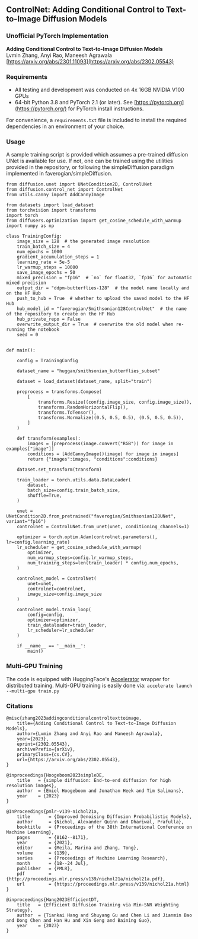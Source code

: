 ## ControlNet: Adding Conditional Control to Text-to-Image Diffusion Models
### Unofficial PyTorch Implementation 

**Adding Conditional Control to Text-to-Image Diffusion Models**  
Lvmin Zhang, Anyi Rao, Maneesh Agrawala  
[https://arxiv.org/abs/2301.11093](https://arxiv.org/abs/2302.05543)

### Requirements
* All testing and development was conducted on 4x 16GB NVIDIA V100 GPUs
* 64-bit Python 3.8 and PyTorch 2.1 (or later). See  [https://pytorch.org](https://pytorch.org/)  for PyTorch install instructions.

For convenience, a `requirements.txt` file is included to install the required dependencies in an environment of your choice.

### Usage

A sample training script is provided which assumes a pre-trained diffusion UNet is available for use. If not, one can be trained using the utilities provided in the repository, or following the simpleDiffusion paradigm implemented in faverogian/simpleDiffusion. 

	from diffusion.unet import UNetCondition2D, ControlUNet
	from diffusion.control_net import ControlNet
	from utils.canny import AddCannyImage
	
	from datasets import load_dataset
	from torchvision import transforms
	import torch
	from diffusers.optimization import get_cosine_schedule_with_warmup
	import numpy as np

	class TrainingConfig:
	    image_size = 128  # the generated image resolution
	    train_batch_size = 4
	    num_epochs = 1000
	    gradient_accumulation_steps = 1
	    learning_rate = 5e-5
	    lr_warmup_steps = 10000
	    save_image_epochs = 50
	    mixed_precision = "fp16"  # `no` for float32, `fp16` for automatic mixed precision
	    output_dir = "ddpm-butterflies-128"  # the model name locally and on the HF Hub
	    push_to_hub = True  # whether to upload the saved model to the HF Hub
	    hub_model_id = "faverogian/Smithsonian128ControlNet"  # the name of the repository to create on the HF Hub
	    hub_private_repo = False
	    overwrite_output_dir = True  # overwrite the old model when re-running the notebook
	    seed = 0


	def main():   
	
	    config = TrainingConfig
	
	    dataset_name = "huggan/smithsonian_butterflies_subset"
	
	    dataset = load_dataset(dataset_name, split="train")
	
	    preprocess = transforms.Compose(
	        [
	            transforms.Resize((config.image_size, config.image_size)),
	            transforms.RandomHorizontalFlip(),
	            transforms.ToTensor(),
	            transforms.Normalize((0.5, 0.5, 0.5), (0.5, 0.5, 0.5)),
	        ]
	    )
	
	    def transform(examples):
	        images = [preprocess(image.convert("RGB")) for image in examples["image"]]
	        conditions = [AddCannyImage()(image) for image in images]
	        return {"images":images, "conditions":conditions}
	
	    dataset.set_transform(transform)
	
	    train_loader = torch.utils.data.DataLoader(
	        dataset,
	        batch_size=config.train_batch_size,
	        shuffle=True,
	    )
	
	    unet = UNetCondition2D.from_pretrained("faverogian/Smithsonian128UNet", variant="fp16")
	    controlnet = ControlUNet.from_unet(unet, conditioning_channels=1)
	
	    optimizer = torch.optim.Adam(controlnet.parameters(), lr=config.learning_rate)
	    lr_scheduler = get_cosine_schedule_with_warmup(
	        optimizer,
	        num_warmup_steps=config.lr_warmup_steps,
	        num_training_steps=len(train_loader) * config.num_epochs,
	    )
	
	    controlnet_model = ControlNet(
	        unet=unet,
	        controlnet=controlnet,
	        image_size=config.image_size
	    )
	
	    controlnet_model.train_loop(
	        config=config,
	        optimizer=optimizer,
	        train_dataloader=train_loader,
	        lr_scheduler=lr_scheduler
	    )
	    
	    if __name__ == '__main__':
	        main()

### Multi-GPU Training
The code is equipped with HuggingFace's [Accelerator](https://huggingface.co/docs/accelerate/en/index) wrapper for distributed training. Multi-GPU training is easily done via:
`accelerate launch --multi-gpu train.py`

### Citations

	@misc{zhang2023addingconditionalcontroltexttoimage,
        title={Adding Conditional Control to Text-to-Image Diffusion Models}, 
        author={Lvmin Zhang and Anyi Rao and Maneesh Agrawala},
        year={2023},
        eprint={2302.05543},
        archivePrefix={arXiv},
        primaryClass={cs.CV},
        url={https://arxiv.org/abs/2302.05543}, 
	}

    @inproceedings{Hoogeboom2023simpleDE,
	    title   = {simple diffusion: End-to-end diffusion for high resolution images},
	    author  = {Emiel Hoogeboom and Jonathan Heek and Tim Salimans},
	    year    = {2023}
	}
    
    @InProceedings{pmlr-v139-nichol21a,
	    title       = {Improved Denoising Diffusion Probabilistic Models},
	    author      = {Nichol, Alexander Quinn and Dhariwal, Prafulla},
	    booktitle   = {Proceedings of the 38th International Conference on Machine Learning},
	    pages       = {8162--8171},
	    year        = {2021},
	    editor      = {Meila, Marina and Zhang, Tong},
	    volume      = {139},
	    series      = {Proceedings of Machine Learning Research},
	    month       = {18--24 Jul},
	    publisher   = {PMLR},
	    pdf         = {http://proceedings.mlr.press/v139/nichol21a/nichol21a.pdf},
	    url         = {https://proceedings.mlr.press/v139/nichol21a.html}
    }

    @inproceedings{Hang2023EfficientDT,
	    title   = {Efficient Diffusion Training via Min-SNR Weighting Strategy},
	    author  = {Tiankai Hang and Shuyang Gu and Chen Li and Jianmin Bao and Dong Chen and Han Hu and Xin Geng and Baining Guo},
	    year    = {2023}
	}
